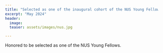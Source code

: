 ```yaml
---
title: "Selected as one of the inaugural cohort of the NUS Young Fellow"
excerpt: "May 2024"
header:
  image: 
  teaser: assets/images/nus.jpg

---
```


Honored to be selected as one of the NUS Young Fellows.
